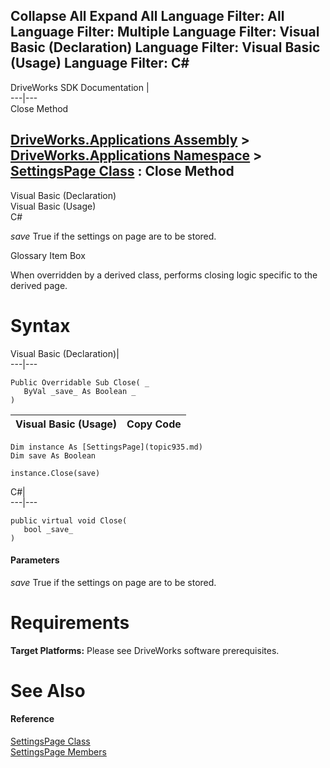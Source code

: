 Collapse All Expand All Language Filter: All  Language Filter: Multiple  Language Filter: Visual Basic (Declaration) Language Filter: Visual Basic (Usage) Language Filter: C#  
---  
DriveWorks SDK Documentation  |   
---|---  
Close Method   
  
[DriveWorks.Applications Assembly](topic13.md) > [DriveWorks.Applications Namespace](topic16.md) > [SettingsPage Class](topic935.md) : Close Method  
---  
  
Visual Basic (Declaration)    
Visual Basic (Usage)    
C# 

_save_
    True if the settings on page are to be stored.

Glossary Item Box

When overridden by a derived class, performs closing logic specific to the derived page. 

# Syntax

Visual Basic (Declaration)|   
---|---  
      
    
    Public Overridable Sub Close( _
       ByVal _save_ As Boolean _
    )   
  
Visual Basic (Usage)| Copy Code  
---|---  
      
    
    Dim instance As [SettingsPage](topic935.md)
    Dim save As Boolean
     
    instance.Close(save)  
  
C#|   
---|---  
      
    
    public virtual void Close( 
       bool _save_
    )  
  
#### Parameters

 _save_
    True if the settings on page are to be stored.

# Requirements

**Target Platforms:** Please see DriveWorks software prerequisites.

# See Also

#### Reference

[SettingsPage Class](topic935.md)   
[SettingsPage Members](topic936.md)


